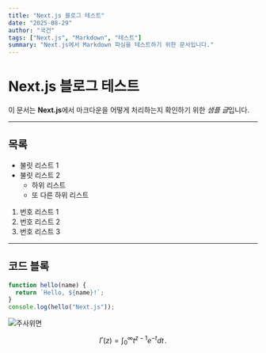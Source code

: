 ```yaml
---
title: "Next.js 블로그 테스트"
date: "2025-08-29"
author: "국건"
tags: ["Next.js", "Markdown", "테스트"]
summary: "Next.js에서 Markdown 파싱을 테스트하기 위한 문서입니다."
---
```


# Next.js 블로그 테스트

이 문서는 **Next.js**에서 마크다운을 어떻게 처리하는지 확인하기 위한 *샘플 글*입니다.

---

## 목록

- 불릿 리스트 1
- 불릿 리스트 2
  - 하위 리스트
  - 또 다른 하위 리스트

1. 번호 리스트 1
2. 번호 리스트 2
3. 번호 리스트 3

---

## 코드 블록

```js
function hello(name) {
  return `Hello, ${name}!`;
}
console.log(hello("Next.js"));
```

![주사위면](/dice1.png)

$$
\Gamma(z) = \int_0^\infty t^{z-1}e^{-t}dt\,.
$$
